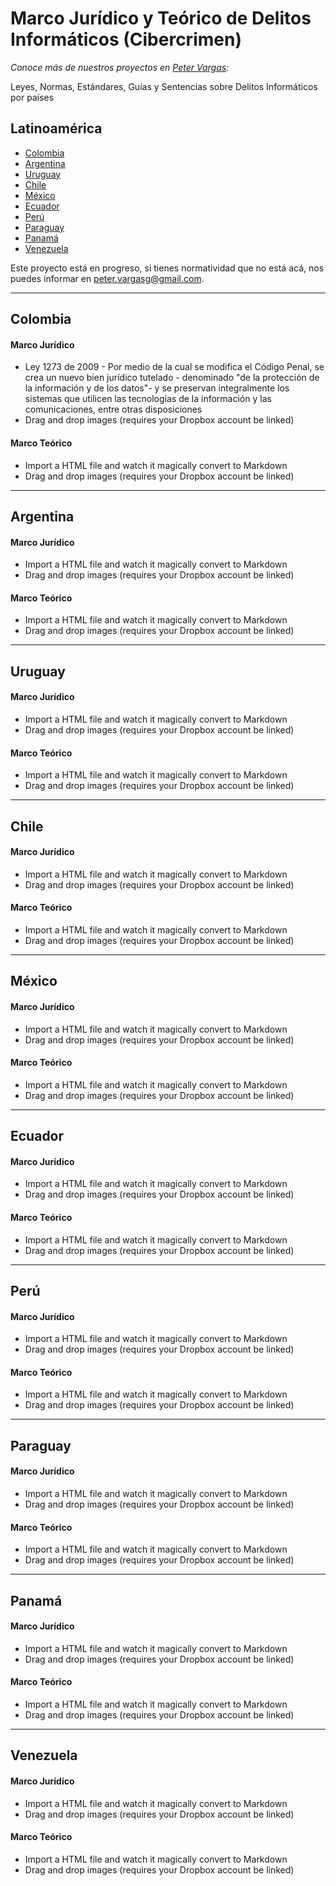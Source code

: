 # Marco Jurídico y Teórico de Delitos Informáticos (Cibercrimen)
_Conoce más de nuestros proyectos en [Peter Vargas](https://petervargas.com):_

Leyes, Normas, Estándares, Guías y Sentencias sobre Delitos Informáticos por países

## Latinoamérica

* [Colombia](#Colombia)
* [Argentina](#Colombia)
* [Uruguay](#Colombia)
* [Chile](#Colombia)
* [México](#Colombia)
* [Ecuador](#Colombia)
* [Perú](#Colombia)
* [Paraguay](#Colombia)
* [Panamá](#Colombia)
* [Venezuela](#Colombia)

Este proyecto está en progreso, si tienes normatividad que no está acá, nos puedes informar en peter.vargasg@gmail.com.

-------------

## Colombia

#### Marco Jurídico

  - Ley 1273 de 2009 - Por medio de la cual se modifica el Código Penal, se crea un nuevo bien jurídico tutelado - denominado "de la protección de la información y de los datos"- y se preservan integralmente los sistemas que utilicen las tecnologías de la información y las comunicaciones, entre otras disposiciones
  - Drag and drop images (requires your Dropbox account be linked)

#### Marco Teórico

  - Import a HTML file and watch it magically convert to Markdown
  - Drag and drop images (requires your Dropbox account be linked)
-------------
## Argentina

#### Marco Jurídico

  - Import a HTML file and watch it magically convert to Markdown
  - Drag and drop images (requires your Dropbox account be linked)

#### Marco Teórico

  - Import a HTML file and watch it magically convert to Markdown
  - Drag and drop images (requires your Dropbox account be linked)
-------------
## Uruguay

#### Marco Jurídico

  - Import a HTML file and watch it magically convert to Markdown
  - Drag and drop images (requires your Dropbox account be linked)

#### Marco Teórico

  - Import a HTML file and watch it magically convert to Markdown
  - Drag and drop images (requires your Dropbox account be linked)
-------------
## Chile

#### Marco Jurídico

  - Import a HTML file and watch it magically convert to Markdown
  - Drag and drop images (requires your Dropbox account be linked)

#### Marco Teórico

  - Import a HTML file and watch it magically convert to Markdown
  - Drag and drop images (requires your Dropbox account be linked)
-------------
## México

#### Marco Jurídico

  - Import a HTML file and watch it magically convert to Markdown
  - Drag and drop images (requires your Dropbox account be linked)

#### Marco Teórico

  - Import a HTML file and watch it magically convert to Markdown
  - Drag and drop images (requires your Dropbox account be linked)
-------------
## Ecuador

#### Marco Jurídico

  - Import a HTML file and watch it magically convert to Markdown
  - Drag and drop images (requires your Dropbox account be linked)

#### Marco Teórico

  - Import a HTML file and watch it magically convert to Markdown
  - Drag and drop images (requires your Dropbox account be linked)
-------------
## Perú

#### Marco Jurídico

  - Import a HTML file and watch it magically convert to Markdown
  - Drag and drop images (requires your Dropbox account be linked)

#### Marco Teórico

  - Import a HTML file and watch it magically convert to Markdown
  - Drag and drop images (requires your Dropbox account be linked)
-------------
## Paraguay

#### Marco Jurídico

  - Import a HTML file and watch it magically convert to Markdown
  - Drag and drop images (requires your Dropbox account be linked)

#### Marco Teórico

  - Import a HTML file and watch it magically convert to Markdown
  - Drag and drop images (requires your Dropbox account be linked)
-------------
## Panamá

#### Marco Jurídico

  - Import a HTML file and watch it magically convert to Markdown
  - Drag and drop images (requires your Dropbox account be linked)

#### Marco Teórico

  - Import a HTML file and watch it magically convert to Markdown
  - Drag and drop images (requires your Dropbox account be linked)
-------------
## Venezuela

#### Marco Jurídico

  - Import a HTML file and watch it magically convert to Markdown
  - Drag and drop images (requires your Dropbox account be linked)

#### Marco Teórico

  - Import a HTML file and watch it magically convert to Markdown
  - Drag and drop images (requires your Dropbox account be linked)
